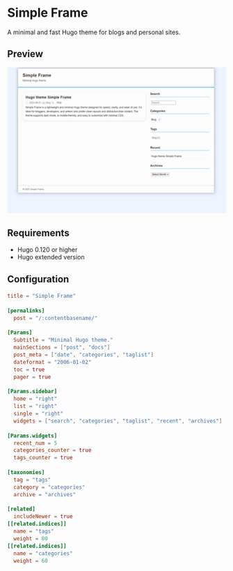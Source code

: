 # Simple Frame

A minimal and fast Hugo theme for blogs and personal sites.

## Preview

![Screenshot](https://raw.githubusercontent.com/Dim0000/simple-frame/main/images/screenshot.png)

## Requirements

* Hugo 0.120 or higher
* Hugo extended version

## Configuration

```toml
title = "Simple Frame"

[permalinks]
  post = "/:contentbasename/"

[Params]
  Subtitle = "Minimal Hugo theme."
  mainSections = ["post", "docs"]
  post_meta = ["date", "categories", "taglist"]
  dateformat = "2006-01-02"
  toc = true
  pager = true

[Params.sidebar]
  home = "right"
  list = "right"
  single = "right"
  widgets = ["search", "categories", "taglist", "recent", "archives"]

[Params.widgets]
  recent_num = 5
  categories_counter = true
  tags_counter = true
  
[taxonomies]
  tag = "tags"
  category = "categories"
  archive = "archives"

[related]
  includeNewer = true
[[related.indices]]
  name = "tags"
  weight = 80
[[related.indices]]
  name = "categories"
  weight = 60
```